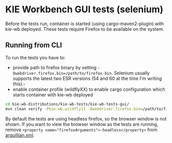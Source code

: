 # KIE Workbench GUI tests (selenium)

Before the tests run, container is started (using cargo-maven2-plugin) with kie-wb deployed.
These tests require Firefox to be available on the system.

## Running from CLI

To run the tests you have to:
- provide path to firefox binary by setting `-Dwebdriver.firefox.bin=/path/to/firefox-bin`. Selenium usually supports the latest two ESR versions (54 and 60 at the time I'm writing this).- 
- enable container profile (wildflyXX) to enable cargo configuration which starts container with kie-wb deployed

```bash
cd kie-wb-distributions/kie-wb-tests/kie-wb-tests-gui/
mvn clean verify -Pkie-wb,wildfly11 -Dwebdriver.firefox.bin=/path/to/firefox/firefox-bin
```

By default the tests are using headless firefox, so the browser window is not shown.
If you want to view the browser window as the tests are running, remove `<property name="firefoxArguments">-headless</property>` from [arquillian.xml](https://github.com/kiegroup/kie-wb-distributions/blob/master/kie-wb-tests/kie-wb-tests-gui/src/test/filtered-resources/arquillian.xml).
